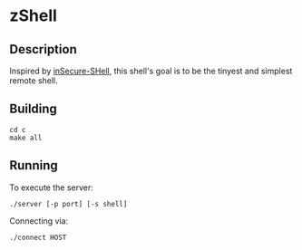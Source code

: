 # zShell

## Description

Inspired by [inSecure-SHell](https://github.com/fffaraz/inSecure-SHell), this shell's goal is to be the tinyest and simplest remote shell.

## Building

```shell
cd c
make all
```

## Running

To execute the server:

```shell
./server [-p port] [-s shell]
```

Connecting via:

```shell
./connect HOST
```
